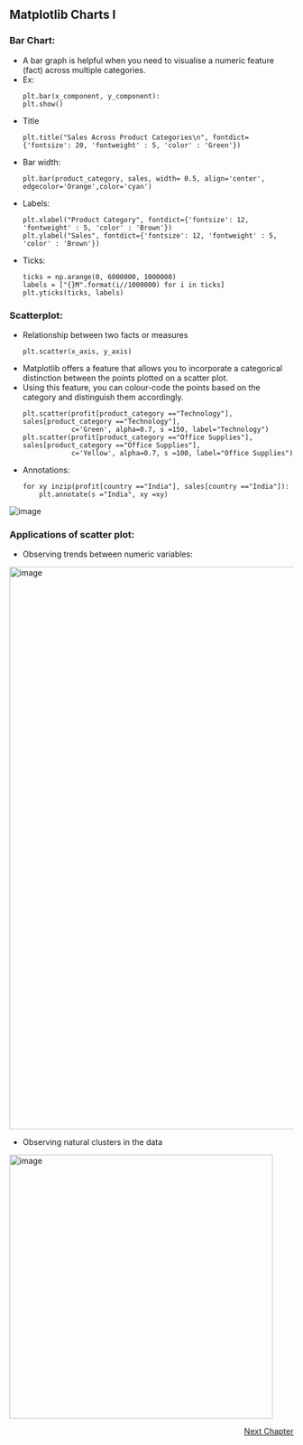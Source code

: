 ## Matplotlib Charts I

### Bar Chart:
- A bar graph is helpful when you need to visualise a numeric feature (fact) across multiple categories.
- Ex:
	```
	plt.bar(x_component, y_component): 
	plt.show()    
	```
- Title
	```
	plt.title("Sales Across Product Categories\n", fontdict={'fontsize': 20, 'fontweight' : 5, 'color' : 'Green'})
	```
- Bar width:		
	```
	plt.bar(product_category, sales, width= 0.5, align='center', edgecolor='Orange',color='cyan')
	```
- Labels:
	```
	plt.xlabel("Product Category", fontdict={'fontsize': 12, 'fontweight' : 5, 'color' : 'Brown'})
	plt.ylabel("Sales", fontdict={'fontsize': 12, 'fontweight' : 5, 'color' : 'Brown'})	
	```
- Ticks:
	```
	ticks = np.arange(0, 6000000, 1000000)
	labels = ["{}M".format(i//1000000) for i in ticks]
	plt.yticks(ticks, labels)
	```	
	
### Scatterplot:
- Relationship between two facts or measures
	```
	plt.scatter(x_axis, y_axis)
	```
- Matplotlib offers a feature that allows you to incorporate a categorical distinction between the points plotted on a scatter plot. 
- Using this feature, you can colour-code the points based on the category and distinguish them accordingly.
	```
	plt.scatter(profit[product_category =="Technology"], sales[product_category =="Technology"], 
    			c='Green', alpha=0.7, s =150, label="Technology")
	plt.scatter(profit[product_category =="Office Supplies"], sales[product_category =="Office Supplies"], 
    			c='Yellow', alpha=0.7, s =100, label="Office Supplies")
	```
- Annotations:
	```
	for xy inzip(profit[country =="India"], sales[country =="India"]):
		plt.annotate(s ="India", xy =xy)
	```
![image](https://user-images.githubusercontent.com/10133554/188863871-f7213a06-37f7-4071-9814-620c6975a1e1.png)

### Applications of scatter plot:
- Observing trends between numeric variables:
<img width="996" alt="image" src="https://user-images.githubusercontent.com/10133554/188863773-877cf01e-36f6-4381-8d92-8d886761ecb1.png">

- Observing natural clusters in the data
<img width="467" alt="image" src="https://user-images.githubusercontent.com/10133554/188863798-4ca25e88-1515-49c2-bd38-079e1528453c.png">
	
		
<p align="right">
   <a href=“./1.3.1.3 Matplotlib Charts II.md“>Next Chapter</a>
</p>